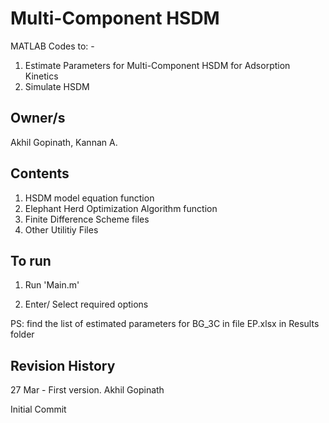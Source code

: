 # Multi-Component HSDM

MATLAB Codes to: -

1. Estimate Parameters for Multi-Component HSDM for Adsorption Kinetics
2. Simulate HSDM

## Owner/s

Akhil Gopinath, Kannan A.

## Contents

01. HSDM model equation function
02. Elephant Herd Optimization Algorithm function
03. Finite Difference Scheme files
04. Other Utilitiy Files

## To run

01. Run 'Main.m'

02. Enter/ Select required options

PS: find the list of estimated parameters for BG_3C in file EP.xlsx in Results folder


## Revision History

27 Mar - First version. Akhil Gopinath

Initial Commit
